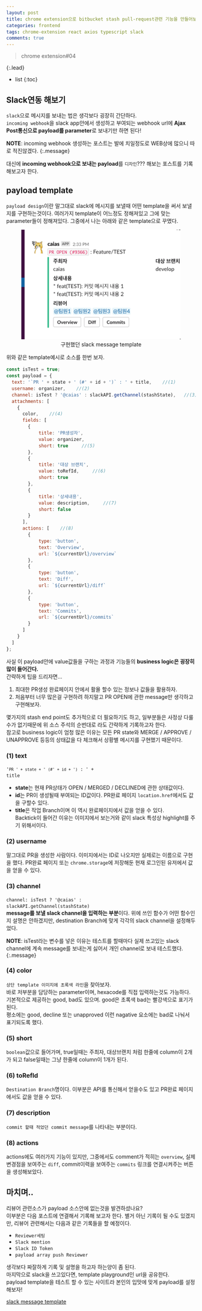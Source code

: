 ```yaml
---
layout: post
title: chrome extension으로 bitbucket stash pull-request관련 기능을 만들어보자#4
categories: frontend
tags: chrome-extension react axios typescript slack
comments: true
---
```


> chrome extension#04

{:.lead}
* list
{:toc}

## Slack연동 해보기
<code>slack</code>으로 메시지를 보내는 법은 생각보다 굉장히 간단하다.  
<code>incoming webhook</code>을 slack app안에서 생성하고 부여되는 webhook url에 **Ajax Post통신으로 payload를 parameter**로 보내기만 하면 된다!  

**NOTE**: incoming webhook 생성하는 포스트는 발에 치일정도로 WEB상에 많으니 따로 적진않겠다.
{:.message}
  
대신에 **incoming webhook으로 보내는 payload**를 <code>디자인</code>??? 해보는 포스트를 기록해보고자 한다.

## payload template
<code>payload design</code>이란 말그대로 slack에 메시지를 보낼때 어떤 template을 써서 보낼지를 구현하는것이다. 여러가지 template이 어느정도 정해져있고 그에 맞는 parameter들이 정해져있다. 그중에서 나는 아래와 같은 template으로 꾸몄다.
  
<figure>
  <img alt="slack message" src="/assets/img/blog/200221/slack-temp-min.png" class="lead" data-width="445" data-height="306" />
  <figcaption align="center">구현했던 slack message template</figcaption>
</figure>
  
위와 같은 template예시로 소스를 한번 보자.
~~~js
const isTest = true;
const payload = {
  text: '`PR ' + state + ' (#' + id + ')` : ' + title,    //(1)
  username: organizer,    //(2)
  channel: isTest ? '@caias' : slackAPI.getChannel(stashState),   //(3)
  attachments: [
    {
      color,    //(4)
      fields: [
        {
            title: 'PR생성자',
            value: organizer,
            short: true     //(5)
        },
        {
            title: '대상 브랜치',
            value: toRefId,     //(6)
            short: true
        },
        {
            title: '상세내용',
            value: description,     //(7)
            short: false
        }
      ],
      actions: [    //(8)
        {
            type: 'button',
            text: 'Overview',
            url: `${currentUrl}/overview`
        },
        {
            type: 'button',
            text: 'Diff',
            url: `${currentUrl}/diff`
        },
        {
            type: 'button',
            text: 'Commits',
            url: `${currentUrl}/commits`
        }
      ]
    }
  ]
};
~~~
  
사실 이 payload안에 value값들을 구하는 과정과 기능들의 **business logic은 굉장히 많이 들어간다.**  
간략하게 팁을 드리자면...
1. 최대한 PR생성 완료페이지 안에서 활욜 할수 있는 정보나 값들을 활용하자.
2. 처음부터 너무 많은걸 구현하려 하지말고 PR OPEN에 관한 message만 생각하고 구현해보자.

몇가지의 stash end point도 추가적으로 더 필요하기도 하고, 일부분들은 사정상 다룰수가 없기때문에 위 소스 주석의 순번대로 라도 간략하게 기록하고자 한다.  
참고로 business logic이 엄청 많은 이유는 모든 PR state와 MERGE / APPROVE / UNAPPROVE 등등의 상태값을 다 체크해서 상황별 메시지를 구현했기 때문이다.

### (1) text
<code>'`PR ' + state + ' (#' + id + ')` : ' + title</code>  
- **state**는 현재 PR상태가 OPEN / MERGED / DECLINED에 관한 상태값이다.
- **id**는 PR이 생성될때 부여되는 ID값이다. PR완료 페이지 <code>location.href</code>에서도 값을 구할수 있다.
- **title**은 작업 Branch이며 이 역시 완료페이지에서 값을 얻을 수 있다.  
Backtick이 들어간 이유는 이미지에서 보는거와 같이 slack 특성상 highlight를 주기 위해서이다. 

### (2) username 
말그대로 PR을 생성한 사람이다. 이미지에서는 ID로 나오지만 실제로는 이름으로 구현을 했다. PR완료 페이지 또는 <code>chrome.storage</code>에 저장해둔 현재 로그인된 유저에서 값을 얻을 수 있다.

### (3) channel
<code>channel: isTest ? '@caias' : slackAPI.getChannel(stashState)</code>  
**message를 보낼 slack channel을 입력하는 부분**이다. 위에 쓰인 함수가 어떤 함수인지 설명은 안하겠지만, destination Branch에 맞게 각각의 slack channel을 설정해두었다.  

**NOTE**: isTest라는 변수를 넣은 이유는 테스트를 할때마다 실제 쓰고있는 slack channel에 계속 message를 보내는게 싫어서 개인 channel로 보내 테스트했다.
{:.message}

### (4) color
<code>상단 template 이미지에 초록색 라인</code>을 찾아보자.  
바로 저부분을 담당하는 parameter이며, hexacode를 직접 입력하는것도 가능하다.  
기본적으로 제공하는 good, bad도 있으며. good은 초록색 bad는 빨강색으로 표기가 된다.  
평소에는 good, decline 또는 unapproved 이런 nagative 요소에는 bad로 나눠서 표기되도록 했다.

### (5) short
<code>boolean</code>값으로 들어가며, true일때는 주최자, 대상브랜치 처럼 한줄에 column이 2개가 되고 false일때는 그냥 한줄에 column이 1개가 된다.

### (6) toRefId
<code>Destination Branch</code>명이다. 이부분은 API를 통신해서 얻을수도 있고 PR완료 페이지에서도 값을 얻을 수 있다.

### (7) description
<code>commit 할때 적었던 commit message</code>를 나타내는 부분이다.

### (8) actions
actions에도 여러가지 기능이 있지만, 그중에서도 comment가 적히는 <code>overview</code>, 실제 변경점을 보여주는 <code>diff</code>, commit이력을 보여주는 <code>commits</code> 링크를 연결시켜주는 버튼을 생성해보았다.

## 마치며..
리뷰어 관련소스가 payload 소스안에 없는것을 발견하셨나요?  
이부분은 다음 포스트에 연결해서 기록해 보고자 한다. 별거 아닌 기록이 될 수도 있겠지만, 리뷰어 관련해서는 다음과 같은 기록들을 할 예정이다.  
- <code>Reviewer세팅</code>
- <code>Slack mention</code>
- <code>Slack ID Token</code>
- <code>payload array push Reviewer</code>  

생각보다 짜잘하게 기록 및 설명을 하고자 하는양이 좀 된다.  
마지막으로 slack을 쓰고있다면, template playground인 url을 공유한다.  
payload template을 테스트 할 수 있는 사이트라 본인의 입맛에 맞게 payload를 설정해보자!  
  
[slack message template](https://api.slack.com/tools/block-kit-builder?mode=message&blocks=%5B%5D)